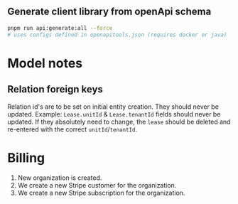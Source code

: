 ## Generate client library from openApi schema

```bash
pnpm run api:generate:all --force
# uses configs defined in openapitools.json (requires docker or java)
```

# Model notes

## Relation foreign keys

Relation id's are to be set on initial entity creation. They should never be updated.
Example: `Lease.unitId` & `Lease.tenantId` fields should never be updated. If they absolutely need to change, the `lease` should be deleted and re-entered with the correct `unitId`/`tenantId`.

# Billing

1. New organization is created.
2. We create a new Stripe customer for the organization.
3. We create a new Stripe subscription for the organization.
